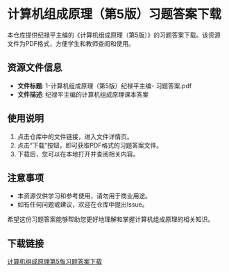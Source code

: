 # 计算机组成原理（第5版）习题答案下载

本仓库提供纪禄平主编的《计算机组成原理（第5版）》的习题答案下载。该资源文件为PDF格式，方便学生和教师查阅和使用。

## 资源文件信息

- **文件标题**: 1-计算机组成原理（第5版）纪禄平主编- 习题答案.pdf
- **文件描述**: 纪禄平主编的计算机组成原理课本答案

## 使用说明

1. 点击仓库中的文件链接，进入文件详情页。
2. 点击“下载”按钮，即可获取PDF格式的习题答案文件。
3. 下载后，您可以在本地打开并查阅相关内容。

## 注意事项

- 本资源仅供学习和参考使用，请勿用于商业用途。
- 如有任何问题或建议，欢迎在仓库中提出Issue。

希望这份习题答案能够帮助您更好地理解和掌握计算机组成原理的相关知识。

## 下载链接

[计算机组成原理第5版习题答案下载](https://pan.quark.cn/s/e9949035c320)